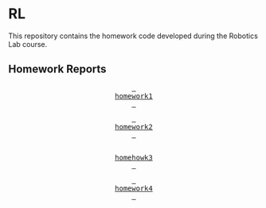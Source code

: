 # RL

This repository contains the homework code developed during the Robotics Lab course.


## Homework Reports
<div align = center>

[<kbd> <br> homework1 <br> </kbd>][pdf1]

[<kbd> <br> homework2 <br> </kbd>][pdf2]

[<kbd> <br> homehowk3 <br> </kbd>][pdf3]

[<kbd> <br> homework4 <br> </kbd>][pdf4]

</div>

[pdf1]:./main/reports/RL2023_hw1.pdf
[pdf2]:./blob/main/reports/RL2023_hw2.pdf
[pdf3]:./blob/main/reports/RL2023_hw3.pdf
[pdf4]:./blob/main/reports/RL2023_hw4.pdf
